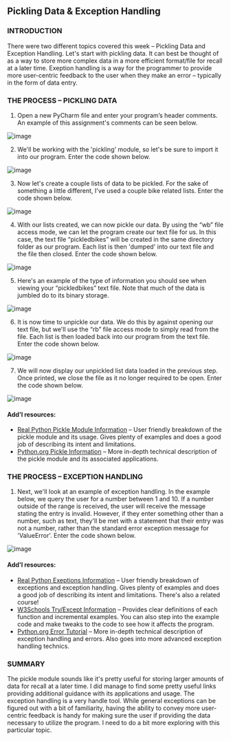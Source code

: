 ## Pickling Data & Exception Handling


### INTRODUCTION

There were two different topics covered this week – Pickling Data and Exception Handling. Let's start with pickling data. It can best be thought of as a way to store more complex data in a more efficient format/file for recall at a later time. Exeption handling is a way for the programmer to provide more user-centric feedback to the user when they make an error – typically in the form of data entry.


### THE PROCESS – PICKLING DATA

1. Open a new PyCharm file and enter your program’s header comments. An example of this assignment's comments can be seen below.

![image](https://user-images.githubusercontent.com/99459802/156287039-c15130d9-9b46-4297-b852-03a05ee7ff18.png)

2. We'll be working with the 'pickling' module, so let's be sure to import it into our program. Enter the code shown below.

![image](https://user-images.githubusercontent.com/99459802/156287069-d94a5ea2-c617-4500-91fb-f7a044e9ac9b.png)

3. Now let's create a couple lists of data to be pickled. For the sake of something a little different, I've used a couple bike related lists. Enter the code shown below.

![image](https://user-images.githubusercontent.com/99459802/156287102-a9aef9da-76ac-4cae-b78f-a32b9adb948d.png)

4. With our lists created, we can now pickle our data. By using the “wb” file access mode, we can let the program create our text file for us. In this case, the text file “pickledbikes” will be created in the same directory folder as our program. Each list is then 'dumped' into our text file and the file then closed. Enter the code shown below.

![image](https://user-images.githubusercontent.com/99459802/156287113-9421a7dc-3eff-48ea-99df-2ab18682b301.png)

5. Here's an example of the type of information you should see when viewing your “pickledbikes” text file. Note that much of the data is jumbled do to its binary storage.

![image](https://user-images.githubusercontent.com/99459802/156287137-ae4a15fc-1333-4d12-8256-164a1f58c24c.png)

6. It is now time to unpickle our data. We do this by against opening our text file, but we'll use the “rb” file access mode to simply read from the file. Each list is then loaded back into our program from the text file. Enter the code shown below.

![image](https://user-images.githubusercontent.com/99459802/156287162-d978d897-4e9b-4d46-a6bf-6154f94f735e.png)

7. We will now display our unpickled list data loaded in the previous step. Once printed, we close the file as it no longer required to be open. Enter the code shown below.

![image](https://user-images.githubusercontent.com/99459802/156287186-531d4440-f185-424c-ac17-738f8c6b2ec4.png)

#### Add'l resources:
- [Real Python Pickle Module Information](https://realpython.com/python-pickle-module/) – User friendly breakdown of the pickle module and its usage. Gives plenty of examples and does a good job of describing its intent and limitations.
- [Python.org Pickle Information](https://docs.python.org/3/library/pickle.html) – More in-depth technical description of the pickle module and its associated applications.


### THE PROCESS – EXCEPTION HANDLING

1. Next, we'll look at an example of exception handling. In the example below, we query the user for a number between 1 and 10. If a number outside of the range is received, the user will receive the message stating the entry is invalid. However, if they enter something other than a number, such as text, they'll be met with a statement that their entry was not a number, rather than the standard error exception message for 'ValueError'. Enter the code shown below.

![image](https://user-images.githubusercontent.com/99459802/156287203-4a31c01d-eb15-4307-ba51-4f8dee0bebbe.png)

#### Add'l resources:
- [Real Python Exeptions Information](https://realpython.com/python-exceptions/) – User friendly breakdown of exceptions and exception handling. Gives plenty of examples and does a good job of describing its intent and limitations. There's also a related course!
- [W3Schools Try/Except Information](https://www.w3schools.com/python/python_try_except.asp) – Provides clear definitions of each function and incremental examples. You can also step into the example code and make tweaks to the code to see how it affects the program.
- [Python.org Error Tutorial](https://docs.python.org/3/tutorial/errors.html) – More in-depth technical description of exception handling and errors. Also goes into more advanced exception handling technics.


### SUMMARY

The pickle module sounds like it's pretty useful for storing larger amounts of data for recall at a later time. I did manage to find some pretty useful links providing additional guidance with its applications and usage. The exception handling is a very handle tool. While general exceptions can be figured out with a bit of familiarity, having the ability to convey more user-centric feedback is handy for making sure the user if providing the data necessary to utilize the program. I need to do a bit more exploring with this particular topic.
